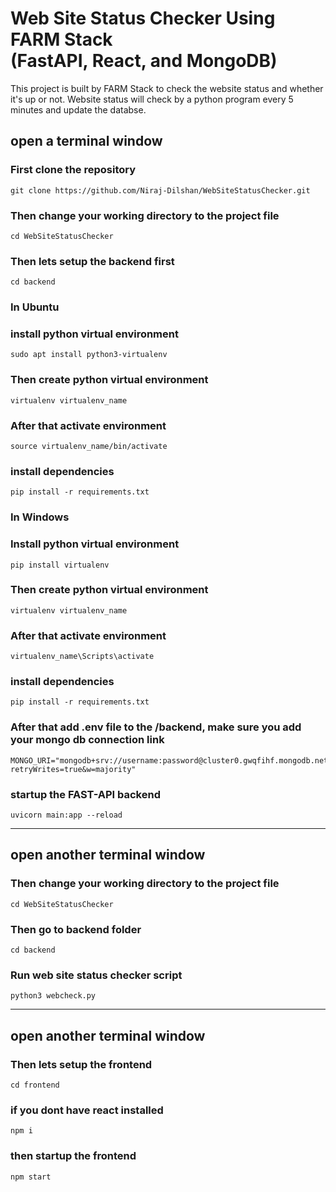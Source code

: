 Web Site Status Checker Using FARM Stack<br>
(FastAPI, React, and MongoDB)
======================================

This project is built by FARM Stack to check the website status and whether it's up or not. Website status will check by a python program every 5 minutes and update the databse.

## open a terminal window

### First clone the repository
    git clone https://github.com/Niraj-Dilshan/WebSiteStatusChecker.git

### Then change your working directory to the project file
    cd WebSiteStatusChecker

### Then lets setup the backend first
    cd backend

### In Ubuntu 

### install python virtual environment
    sudo apt install python3-virtualenv

### Then create python virtual environment
    virtualenv virtualenv_name

### After that activate environment
    source virtualenv_name/bin/activate

### install dependencies
    pip install -r requirements.txt

### In Windows

### Install python virtual environment
    pip install virtualenv

### Then create python virtual environment
    virtualenv virtualenv_name

### After that activate environment
    virtualenv_name\Scripts\activate

### install dependencies
    pip install -r requirements.txt

### After that add .env file to the /backend, make sure you add your mongo db connection link
    MONGO_URI="mongodb+srv://username:password@cluster0.gwqfihf.mongodb.net/?retryWrites=true&w=majority"

### startup the FAST-API backend
    uvicorn main:app --reload
  
---

## open another terminal window

### Then change your working directory to the project file
    cd WebSiteStatusChecker

### Then go to backend folder
    cd backend

### Run web site status checker script
    python3 webcheck.py

---

## open another terminal window

### Then lets setup the frontend 
    cd frontend

### if you dont have react installed
    npm i

### then startup the frontend
    npm start
